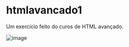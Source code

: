 # htmlavancado1
Um exercício feito do curos de HTML avançado.

![image](https://user-images.githubusercontent.com/112769791/205454748-fb45374a-add7-4490-98ee-8521f3309973.png)
